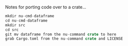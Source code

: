 
Notes for porting code over to a crate...

```rust
mkdir nu-cmd-dataframe
cd nu-cmd-dataframe
mkdir src
cd src
git mv dataframe from the nu-command crate to here
grab Cargo.toml from the nu-command crate and LICENSE
